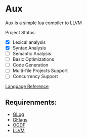# Aux
Aux is a simple lua compiler to LLVM

Project Status:
- [X] Lexical analysis
- [X] Syntax Analysis
- [ ] Semantic Analysis
- [ ] Basic Optimizations
- [ ] Code Generation
- [ ] Multi-file Projects Support
- [ ] Concurrency Support

[Language Reference](https://www.lua.org/manual/5.4/contents.html#contents)

## Requirenments:
- [GLog](https://github.com/google/glog)
- [GFlags](https://github.com/gflags/gflags)
- [OGDF](https://github.com/ogdf/ogdf)
- [LLVM](https://github.com/llvm/llvm-project.git)